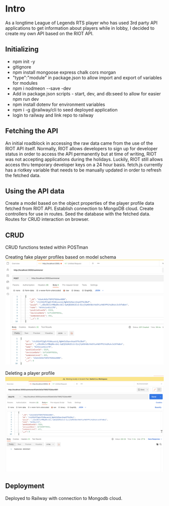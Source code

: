 # Intro #
As a longtime League of Legends RTS player who has used 3rd party API applications to get information about players while in lobby, I decided to create my own API based on the RIOT API. 

## Initializing ##
* npm init -y 
* gitignore
* npm install mongoose express chalk cors morgan 
* "type":"module" in package.json to allow import and export of variables for modules
* npm i nodmeon --save -dev
* Add in package.json scripts - start, dev, and db:seed to allow for easier npm run dev
* npm install dotenv for environment variables
* npm i -g @railway/cli to seed deployed application 
* login to railway and link repo to railway 

## Fetching the API ##
An initial roadblock in accessing the raw data came from the use of the RIOT API itself. Normally, RIOT allows developers to sign up for developer status in order to access the API permanently but at time of writing, RIOT was not accepting applications during the holidays. Luckily, RIOT still allows access thru temporary developer keys on a 24 hour basis. fetch.js currently has a riotkey variable that needs to be manually updated in order to refresh the fetched data. 

## Using the API data ##
Create a model based on the object properties of the player profile data fetched from RIOT API. Establish connection to MongoDB cloud. Create controllers for use in routes. Seed the database with the fetched data. Routes for CRUD interaction on browser.

## CRUD ##
CRUD functions tested within POSTman

Creating fake player profiles based on model schema
<img src="images/API-POST.png" alt="Adding and editing players" title="Adding player">

Deleting a player profile
<img src="images/API-DELETE.png" alt="Deleting player" title="Removing player">

## Deployment ## 

Deployed to Railway with connection to Mongodb cloud. 